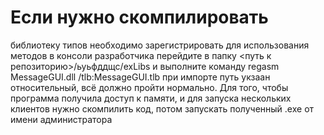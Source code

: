 # Если нужно скомпилировать

библиотеку типов необходимо зарегистрировать для использования методов
в консоли разработчика перейдите в папку <путь к репозиторию>/ьуьфддщс/exLibs и выполните команду regasm MessageGUI.dll /tlb:MessageGUI.tlb
при импорте путь укзаан относительный, всё должно пройти нормально. Для того, чтобы программа получила доступ к памяти, и для запуска нескольких клиентов нужно скомпилить код, потом запускать полученный .exe от имени администратора
